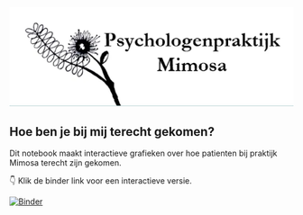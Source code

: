 ![logo mimosa](mimosa_logo.png)
## Hoe ben je bij mij terecht gekomen?


Dit notebook maakt interactieve grafieken over hoe patienten bij praktijk Mimosa terecht zijn gekomen.

:point_down: Klik de binder link voor een interactieve versie.

[![Binder](https://mybinder.org/badge_logo.svg)](https://mybinder.org/v2/gh/Ben-Van-Raemdonck/Mimosa/HEAD?filepath=mimosa.ipynb)

